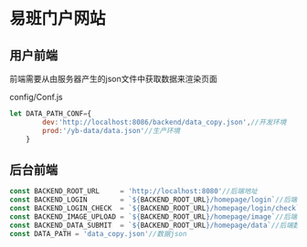 # 易班门户网站

## 用户前端

前端需要从由服务器产生的json文件中获取数据来渲染页面

config/Conf.js


```javascript
let DATA_PATH_CONF={
        dev:'http://localhost:8086/backend/data_copy.json',//开发环境
        prod:'/yb-data/data.json'//生产环境
    }
```

## 后台前端

```javascript
const BACKEND_ROOT_URL     = 'http://localhost:8080'//后端地址
const BACKEND_LOGIN        = `${BACKEND_ROOT_URL}/homepage/login`//后端登陆地址
const BACKEND_LOGIN_CHECK  = `${BACKEND_ROOT_URL}/homepage/login/check`//后端登陆检查地址
const BACKEND_IMAGE_UPLOAD = `${BACKEND_ROOT_URL}/homepage/image`//后端图片上传地址
const BACKEND_DATA_SUBMIT  = `${BACKEND_ROOT_URL}/homepage/data`//后端数据上传地址
const DATA_PATH = 'data_copy.json'//数据json
```

